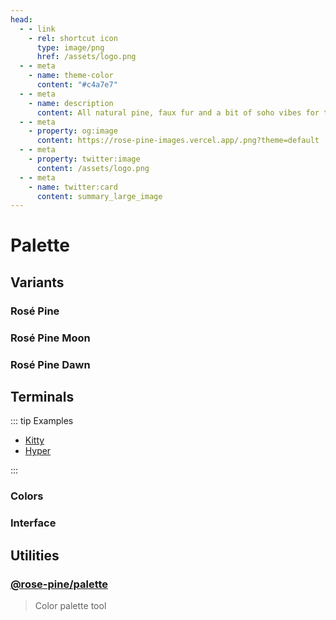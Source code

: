 ```yaml
---
head:
  - - link
    - rel: shortcut icon
      type: image/png
      href: /assets/logo.png
  - - meta
    - name: theme-color
      content: "#c4a7e7"
  - - meta
    - name: description
      content: All natural pine, faux fur and a bit of soho vibes for the classy minimalist
  - - meta
    - property: og:image
      content: https://rose-pine-images.vercel.app/.png?theme=default
  - - meta
    - property: twitter:image
      content: /assets/logo.png
  - - meta
    - name: twitter:card
      content: summary_large_image
---
```


<script setup>
import ColorTable from './components/color-table.vue'
import TerminalTable from './components/terminal-table.vue'
</script>

# Palette

## Variants

### Rosé Pine

<ColorTable variant='dark' />

### Rosé Pine Moon

<ColorTable variant='moon' />

### Rosé Pine Dawn

<ColorTable variant='dawn' />

## Terminals

::: tip Examples

- [Kitty](https://github.com/rose-pine/kitty)
- [Hyper](https://github.com/rose-pine/hyper)

:::

### Colors

<TerminalTable type="colors" />

### Interface

<TerminalTable type="ui" />

## Utilities

### [@rose-pine/palette](https://github.com/rose-pine/palette)

> Color palette tool
